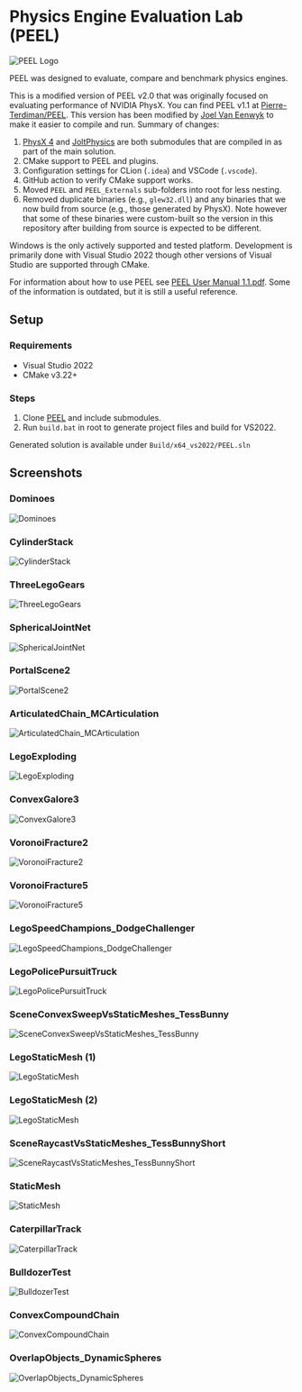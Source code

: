 # Physics Engine Evaluation Lab (PEEL)

![PEEL Logo](./Media/peel.jpg?raw=true)

PEEL was designed to evaluate, compare and benchmark physics engines.

This is a modified version of PEEL v2.0 that was originally focused on evaluating performance of NVIDIA PhysX. You can find PEEL v1.1 at [Pierre-Terdiman/PEEL](https://github.com/Pierre-Terdiman/PEEL). This version has been modified by [Joel Van Eenwyk](https://github.com/joelvaneenwyk) to make it easier to compile and run. Summary of changes:

1. [PhysX 4](https://github.com/NVIDIAGameWorks/PhysX)
and [JoltPhysics](https://github.com/jrouwe/JoltPhysics) are both submodules that are compiled in as part of the main solution.
2. CMake support to PEEL and plugins.
3. Configuration settings for CLion (`.idea`) and VSCode (`.vscode`).
4. GitHub action to verify CMake support works.
5. Moved `PEEL` and `PEEL_Externals` sub-folders into root for less nesting.
6. Removed duplicate binaries (e.g., `glew32.dll`) and any binaries that we now build from source (e.g., those generated by PhysX). Note however that some of these binaries were custom-built so the version in this repository after building from source is expected to be different.

Windows is the only actively supported and tested platform. Development is primarily done with Visual Studio 2022 though other versions of Visual Studio are supported through CMake.

For information about how to use PEEL see [PEEL User Manual 1.1.pdf](./Docs/PEEL%20User%20Manual%201.1.pdf). Some of the information is outdated, but it is still a useful reference.

## Setup

### Requirements

* Visual Studio 2022
* CMake v3.22+

### Steps

1. Clone [PEEL](https://github.com/joelvaneenwyk/peel) and include submodules.
2. Run `build.bat` in root to generate project files and build for VS2022.

Generated solution is available under `Build/x64_vs2022/PEEL.sln`

## Screenshots

### Dominoes

![Dominoes](./Media/Screenshots/Screenshot00.jpg?raw=true)

### CylinderStack

![CylinderStack](./Media/Screenshots/Screenshot01.jpg?raw=true)

### ThreeLegoGears

![ThreeLegoGears](./Media/Screenshots/Screenshot02.jpg?raw=true)

### SphericalJointNet

![SphericalJointNet](./Media/Screenshots/Screenshot03.jpg?raw=true)

### PortalScene2

![PortalScene2](./Media/Screenshots/Screenshot04.jpg?raw=true)

### ArticulatedChain_MCArticulation

![ArticulatedChain_MCArticulation](./Media/Screenshots/Screenshot05.jpg?raw=true)

### LegoExploding

![LegoExploding](./Media/Screenshots/Screenshot06.jpg?raw=true)

### ConvexGalore3

![ConvexGalore3](./Media/Screenshots/Screenshot07.jpg?raw=true)

### VoronoiFracture2

![VoronoiFracture2](./Media/Screenshots/Screenshot08.jpg?raw=true)

### VoronoiFracture5

![VoronoiFracture5](./Media/Screenshots/Screenshot09.jpg?raw=true)

### LegoSpeedChampions_DodgeChallenger

![LegoSpeedChampions_DodgeChallenger](./Media/Screenshots/Screenshot10.jpg?raw=true)

### LegoPolicePursuitTruck

![LegoPolicePursuitTruck](./Media/Screenshots/Screenshot11.jpg?raw=true)

### SceneConvexSweepVsStaticMeshes_TessBunny

![SceneConvexSweepVsStaticMeshes_TessBunny](./Media/Screenshots/Screenshot12.jpg?raw=true)

### LegoStaticMesh (1)

![LegoStaticMesh](./Media/Screenshots/Screenshot13.jpg?raw=true)

### LegoStaticMesh (2)

![LegoStaticMesh](./Media/Screenshots/Screenshot14.jpg?raw=true)

### SceneRaycastVsStaticMeshes_TessBunnyShort

![SceneRaycastVsStaticMeshes_TessBunnyShort](./Media/Screenshots/Screenshot15.jpg?raw=true)

### StaticMesh

![StaticMesh](./Media/Screenshots/Screenshot16.jpg?raw=true)

### CaterpillarTrack

![CaterpillarTrack](./Media/Screenshots/Screenshot17.jpg?raw=true)

### BulldozerTest

![BulldozerTest](./Media/Screenshots/Screenshot18.jpg?raw=true)

### ConvexCompoundChain

![ConvexCompoundChain](./Media/Screenshots/Screenshot19.jpg?raw=true)

### OverlapObjects_DynamicSpheres

![OverlapObjects_DynamicSpheres](./Media/Screenshots/Screenshot20.jpg?raw=true)
